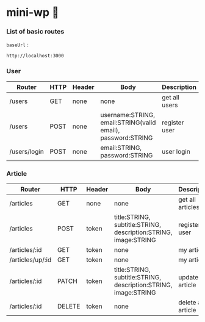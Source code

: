 # mini-wp 🐼


### List of basic routes

`baseUrl` :

```
http://localhost:3000
```

### User

| Router | HTTP | Header | Body | Description |
| ------ | ---- | ------ | ---- | ----------- |
| /users | GET | none | none | get all users |
| /users | POST | none | username:STRING, email:STRING(valid email), password:STRING | register user |
| /users/login | POST | none | email:STRING, password:STRING | user login |

### Article

| Router | HTTP | Header | Body | Description |
| ------ | ---- | ------ | ---- | ----------- |
| /articles | GET | none | none | get all articles |
| /articles | POST | token | title:STRING, subtitle:STRING, description:STRING, image:STRING | register user |
| /articles/:id | GET | token | none | my article |
| /articles/up/:id | GET | token | none | my article |
| /articles/:id | PATCH | token | title:STRING, subtitle:STRING, description:STRING, image:STRING | update data article |
| /articles/:id | DELETE | token | none | delete an article